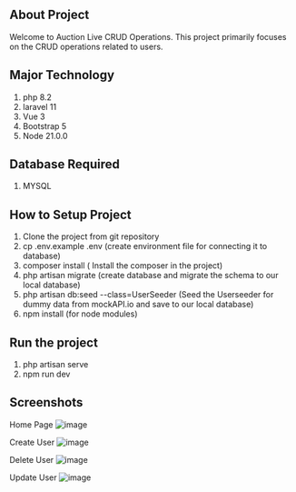 ## About Project
Welcome to Auction Live CRUD Operations. This project primarily focuses on the CRUD operations related to users.

## Major Technology
1) php 8.2
2) laravel 11
3) Vue 3
4) Bootstrap 5
5) Node 21.0.0

## Database Required
1) MYSQL

## How to Setup Project
1) Clone the project from git repository
2) cp .env.example .env (create environment file for connecting it to database)
3) composer install ( Install the composer in the project)
4) php artisan migrate (create database and migrate the schema to our local database)
5) php artisan db:seed --class=UserSeeder (Seed the Userseeder for dummy data from mockAPI.io and save to our local database)
6) npm install (for node modules)

## Run the project
1) php artisan serve
2) npm run dev

## Screenshots
Home Page
![image](https://github.com/Rubin1234/auctions-live-crud/assets/50777621/11ea7be7-9703-4521-8fcb-dbc3a595797d)

Create User
![image](https://github.com/Rubin1234/auctions-live-crud/assets/50777621/4cb30a5a-41e9-4c53-9dd4-0a5092a6f9f9)

Delete User
![image](https://github.com/Rubin1234/auctions-live-crud/assets/50777621/eee4beeb-d42c-4b68-a726-2453703919b1)



Update User
![image](https://github.com/Rubin1234/auctions-live-crud/assets/50777621/b56c3082-59c8-4189-8da7-06a990f4b0b9)




